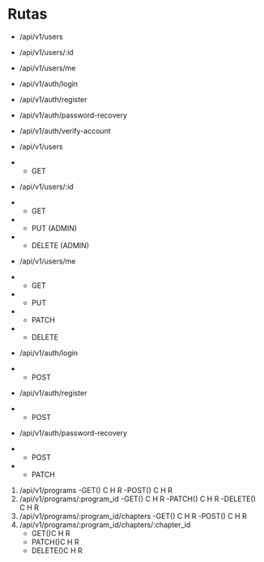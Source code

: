 # Rutas

- /api/v1/users
- /api/v1/users/:id
- /api/v1/users/me

- /api/v1/auth/login
- /api/v1/auth/register
- /api/v1/auth/password-recovery
- /api/v1/auth/verify-account

- /api/v1/users
- - GET 

- /api/v1/users/:id
- - GET  
- - PUT (ADMIN)
- - DELETE (ADMIN)

- /api/v1/users/me
- - GET
- - PUT
- - PATCH
- - DELETE

- /api/v1/auth/login
- - POST

- /api/v1/auth/register
- - POST

- /api/v1/auth/password-recovery
- - POST 
- - PATCH

1. /api/v1/programs
    -GET() C H R
    -POST() C H R
2. /api/v1/programs/:program_id
    -GET() C H R
    -PATCH() C H R
    -DELETE() C H R
3. /api/v1/programs/:program_id/chapters
    -GET() C H R
    -POST() C H R
4. /api/v1/programs/:program_id/chapters/:chapter_id  
    - GET()C H R 
    - PATCH()C H R
    - DELETE()C H R
